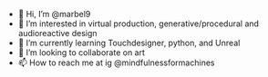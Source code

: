 - 👋 Hi, I’m @marbel9
- 👀 I’m interested in virtual production, generative/procedural and audioreactive design
- 🌱 I’m currently learning Touchdesigner, python, and Unreal
- 💞️ I’m looking to collaborate on art
- 📫 How to reach me at ig @mindfulnessformachines

<!---
marbel9/marbel9 is a ✨ special ✨ repository because its `README.md` (this file) appears on your GitHub profile.
You can click the Preview link to take a look at your changes.
--->
